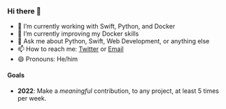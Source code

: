 ### Hi there 👋

- 🔭 I’m currently working with Swift, Python, and Docker
- 🌱 I’m currently improving my Docker skills
- 💬 Ask me about Python, Swift, Web Development, or anything else
- 📫 How to reach me: [Twitter](https://twitter.com/jryantz) or [Email](mailto:hello@yantz.dev)
- 😄 Pronouns: He/him

#### Goals

- **2022**: Make a _meaningful_ contribution, to any project, at least 5 times per week.
